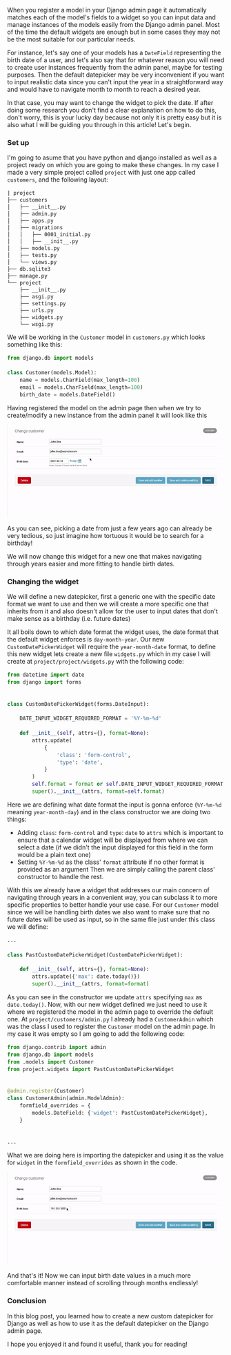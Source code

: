 When you register a model in your Django admin page it automatically matches each of the model's fields to
a widget so you can input data and manage instances of the models easily from the Django admin panel. Most of the time the default widgets are enough but in some cases they may not be the most suitable for our particular needs.

For instance, let's say one of your models has a `DateField` representing the birth date of a user, and let's also say that for whatever reason you will need to create user instances frequently from the admin panel, maybe for testing purposes.
Then the default datepicker may be very inconvenient if you want to input realistic data since you can't input the year in a straightforward way and would have to navigate month to month to reach a desired year.

In that case, you may want to change the widget to pick the date. If after doing some research you don't find a clear explanation on how to do this, don't worry, this is your lucky day because not only it is pretty easy but it is also what I will be guiding you through in this article! Let's begin.

### Set up

I'm going to asume that you have python and django installed as well as a project ready on which you are going to make these changes.
In my case I made a very simple project called `project` with just one app called `customers`, and the following layout:


```
| project
├── customers
│   ├── __init__.py
│   ├── admin.py
│   ├── apps.py
│   ├── migrations
│   │   ├── 0001_initial.py
│   │   ├── __init__.py
│   ├── models.py
│   ├── tests.py
│   └── views.py
├── db.sqlite3
├── manage.py
└── project
    ├── __init__.py
    ├── asgi.py
    ├── settings.py
    ├── urls.py
    ├── widgets.py
    └── wsgi.py
```

We will be working in the `Customer` model in `customers.py` which looks something like this:

```python
from django.db import models

class Customer(models.Model):
    name = models.CharField(max_length=100)
    email = models.CharField(max_length=100)
    birth_date = models.DateField()

```

Having registered the model on the admin page then when we try to create/modify a new instance from the admin panel it will look like this

![image](images/default_datepicker.gif)

As you can see, picking a date from just a few years ago can already be very tedious, so just imagine how tortuous it would be to search for a birthday!

We will now change this widget for a new one that makes navigating through years easier and more fitting to handle birth dates.


### Changing the widget

We will define a new datepicker, first a generic one with the specific date format we want to use and then we will create a more
specific one that inherits from it and also doesn't allow for the user to input dates that don't make sense as a birthday
(i.e. future dates)

It all boils down to which date format the widget uses, the date format that the default widget enforces is `day-month-year`.
Our new `CustomDatePickerWidget` will require the `year-month-date` format, to define this new widget lets create a new
file `widgets.py` which in my case I will create at `project/project/widgets.py` with the following code:


```python
from datetime import date
from django import forms


class CustomDatePickerWidget(forms.DateInput):

    DATE_INPUT_WIDGET_REQUIRED_FORMAT = '%Y-%m-%d'

    def __init__(self, attrs={}, format=None):
        attrs.update(
            {
                'class': 'form-control',
                'type': 'date',
            }
        )
        self.format = format or self.DATE_INPUT_WIDGET_REQUIRED_FORMAT
        super().__init__(attrs, format=self.format)

```

Here we are defining what date format the input is gonna enforce (`%Y-%m-%d` meaning `year-month-day`) and in the class constructor we are doing two things:
- Adding `class`: `form-control` and `type`: `date` to `attrs` which is important to ensure that a calendar widget will be displayed from where we can select a date (if we didn't the input displayed for this field in the form would be a plain text one)
- Setting `%Y-%m-%d` as the class' `format` attribute if no other format is provided as an argument
Then we are simply calling the parent class' constructor to handle the rest.

With this we already have a widget that addresses our main concern of navigating through years in a convenient way, you can subclass
it to more specific properties to better handle your use case. For our `Customer` model since we will be handling birth dates we also want to make sure that no future dates will be used as input, so in the same file just under this class we will define:


```python
...

class PastCustomDatePickerWidget(CustomDatePickerWidget):

    def __init__(self, attrs={}, format=None):
        attrs.update({'max': date.today()})
        super().__init__(attrs, format=format)

```

As you can see in the constructor we update `attrs` specifying `max` as `date.today()`.
Now, with our new widget defined we just need to use it where we registered the model in the admin page to override the default one.
At `project/customers/admin.py` I already had a `CustomerAdmin` which was the class I used to register the `Customer` model on the
admin page. In my case it was empty so I am going to add the following code:


```python
from django.contrib import admin
from django.db import models
from .models import Customer
from project.widgets import PastCustomDatePickerWidget


@admin.register(Customer)
class CustomerAdmin(admin.ModelAdmin):
    formfield_overrides = {
        models.DateField: {'widget': PastCustomDatePickerWidget},
    }


...

```

What we are doing here is importing the datepicker and using it as the value for `widget` in the `formfield_overrides` as shown in the code.

![image](images/new_datepicker.gif)

And that's it! Now we can input birth date values in a much more comfortable manner instead of scrolling through months endlessly!


### Conclusion

In this blog post, you learned how to create a new custom datepicker for Django as well as how to use it as the default datepicker on the Django admin page.

I hope you enjoyed it and found it useful, thank you for reading!
